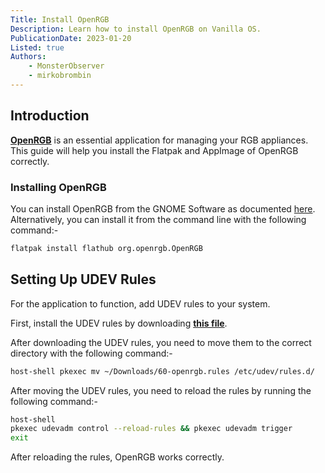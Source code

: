 ```yaml
---
Title: Install OpenRGB
Description: Learn how to install OpenRGB on Vanilla OS.
PublicationDate: 2023-01-20
Listed: true
Authors:
    - MonsterObserver
    - mirkobrombin
---
```


## Introduction

[**OpenRGB**](https://openrgb.org/) is an essential application for managing your RGB appliances. This guide will help you install the Flatpak and AppImage of OpenRGB correctly.


### Installing OpenRGB

You can install OpenRGB from the GNOME Software as documented [here](https://docs.vanillaos.org/handbook/en/install-and-manage-applications#managing-applications-through-gnome-software). Alternatively, you can install it from the command line with the following command:-

```bash
flatpak install flathub org.openrgb.OpenRGB
```

## Setting Up UDEV Rules

For the application to function, add UDEV rules to your system.

First, install the UDEV rules by downloading [**this file**](https://openrgb.org/releases/release_0.9/60-openrgb.rules).

After downloading the UDEV rules, you need to move them to the correct directory with the following command:-

```bash
host-shell pkexec mv ~/Downloads/60-openrgb.rules /etc/udev/rules.d/
```

After moving the UDEV rules, you need to reload the rules by running the following command:-

```bash
host-shell
pkexec udevadm control --reload-rules && pkexec udevadm trigger
exit
```

After reloading the rules, OpenRGB works correctly.
